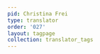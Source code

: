 ```yaml
---
pid: Christina Frei
type: translator
order: '027'
layout: tagpage
collection: translator_tags
---
```

